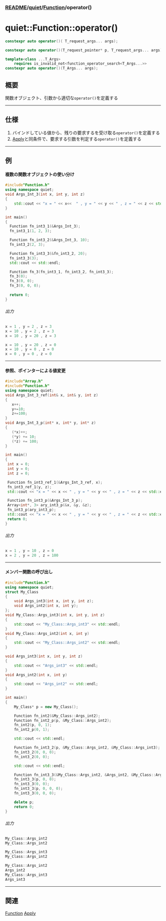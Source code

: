 ### [README](../../README.md)/[quiet](../quiet.md)/[Function](Function.md)/operator()

# quiet::Function::operator()
``` C++
constexpr auto operator()( T_request_args... args);

constexpr auto operator()(T_request_pointer* p, T_request_args... args);

template<class ...T_Args>				
    requires is_invalid_not<function_operator_search<T_Args...>>
constexpr auto operator()(T_Args... args);
```

## 概要
関数オブジェクト、引数から適切な`operator()`を定義する
***
## 仕様
1. バインドしている値から、残りの要求するを受け取る`operator()`を定義する
2. [Apply](../Tuple/N_Tuple/Apply.md)と同条件で、要求する引数を判定する`operator()`を定義する
***
## 例

#### 複数の関数オブジェクトの使い分け
```　C++
#include"Function.h"
using namespace quiet;
void Args_Int_3(int x, int y, int z)
{
	std::cout << "x = " << x<<  " , y = " << y << " , z = " << z << std::endl;
}

int main()
{
  Function fn_int3_1(&Args_Int_3);
  fn_int3_1(1, 2, 3);

  Function fn_int3_2(&Args_Int_3, 10);
  fn_int3_2(2, 3);

  Function fn_int3_3(&fn_int3_2, 20);
  fn_int3_3(3);
  std::cout << std::endl;

  Function fn_3(fn_int3_1, fn_int3_2, fn_int3_3);
  fn_3(0);
  fn_3(0, 0);
  fn_3(0, 0, 0);  
  
  return 0;
}
```
###### 出力
 ```　C++
x = 1 , y = 2 , z = 3
x = 10 , y = 2 , z = 3
x = 10 , y = 20 , z = 3

x = 10 , y = 20 , z = 0
x = 10 , y = 0 , z = 0
x = 0 , y = 0 , z = 0
 ```
***
#### 参照、ポインターによる値変更
 ```　C++
#include"Array.h"
#include"Function.h"
using namespace quiet;
void Args_Int_3_ref(int& x, int& y, int z)
{
	x++;
	y+=10;
    z+=100;
}
void Args_Int_3_p(int* x, int* y, int* z)
{
	(*x)++;
	(*y) += 10;
	(*z) += 100;
}

int main()
{
  int x = 0;
  int y = 0;
  int z = 0;

  Function fn_int3_ref_1(&Args_Int_3_ref, x);
  fn_int3_ref_1(y, z);
  std::cout << "x = " << x << " , y = " << y << " , z = " << z << std::endl;

  Function fn_int3_p(&Args_Int_3_p);
  Array<int*, 3> ary_int3_p(&x, &y, &z);
  fn_int3_p(ary_int3_p);
  std::cout << "x = " << x << " , y = " << y << " , z = " << z << std::endl;
  return 0;
}
```
 ###### 出力
```　C++
x = 1 , y = 10 , z = 0
x = 2 , y = 20 , z = 100
```
***

#### メンバー関数の呼び出し
```　C++
#include"Function.h"
using namespace quiet;
struct My_Class
{
	void Args_int3(int x, int y, int z);
	void Args_int2(int x, int y);
};
void My_Class::Args_int3(int x, int y, int z)
{
	std::cout << "My_Class::Args_int3" << std::endl;
}
void My_Class::Args_int2(int x, int y)
{
	std::cout << "My_Class::Args_int2" << std::endl;
}

void Args_int3(int x, int y, int z)
{
	std::cout << "Args_int3" << std::endl;
}
void Args_int2(int x, int y) 
{
	std::cout << "Args_int2" << std::endl;
}

int main()
{
	My_Class* p = new My_Class();

	Function fn_int2(&My_Class::Args_int2);
	Function fn_int2_p(p, &My_Class::Args_int2);
	fn_int2(p, 0, 1);
	fn_int2_p(0, 1);

	std::cout << std::endl;

	Function fn_int3_2(p, &My_Class::Args_int2, &My_Class::Args_int3);
	fn_int3_2(0, 0, 0);
	fn_int3_2(0, 0);

	std::cout << std::endl;

	Function fn_int3_3(&My_Class::Args_int2, &Args_int2, &My_Class::Args_int3, &Args_int3);
	fn_int3_3(p, 0, 0);
	fn_int3_3(0, 0);
	fn_int3_3(p, 0, 0, 0);
	fn_int3_3(0, 0, 0);

	delete p;
	return 0;
}
```
 ###### 出力
```　C++
My_Class::Args_int2
My_Class::Args_int2

My_Class::Args_int3
My_Class::Args_int2

My_Class::Args_int2
Args_int2
My_Class::Args_int3
Args_int3
```
***
## 関連
[Function](Function.md)	
[Apply](../Tuple/N_Tuple/Apply.md)	